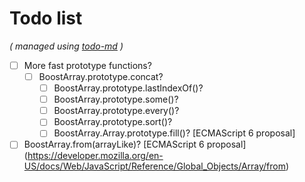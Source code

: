 # Todo list

_\( managed using [todo-md](https://github.com/Hypercubed/todo-md) \)_

- [ ] More fast prototype functions?
  - [ ] BoostArray.prototype.concat?
	- [ ] BoostArray.prototype.lastIndexOf()?
	- [ ] BoostArray.prototype.some()?
	- [ ] BoostArray.prototype.every()?
	- [ ] BoostArray.prototype.sort()?
	- [ ] BoostArray.Array.prototype.fill()?  [ECMAScript 6 proposal]
- [ ] BoostArray.from(arrayLike)? [ECMAScript 6 proposal] (https://developer.mozilla.org/en-US/docs/Web/JavaScript/Reference/Global_Objects/Array/from)
